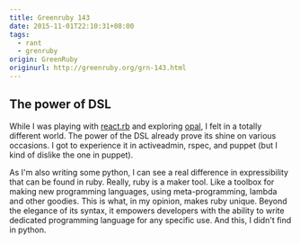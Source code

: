 ```yaml
---
title: Greenruby 143
date: 2015-11-01T22:10:31+08:00
tags:
  - rant
  - grenruby
origin: GreenRuby
originurl: http://greenruby.org/grn-143.html
---
```

## The power of DSL

While I was playing with [react.rb][reactrb] and exploring [opal][opal], I
felt in a totally different world. The power of the DSL already prove its
shine on various occasions. I got to experience it in activeadmin, rspec, and
puppet (but I kind of dislike the one in puppet).

As I'm also writing some python, I can see a real difference in expressibility
that can be found in ruby. Really, ruby is a maker tool. Like a toolbox for
making new programming languages, using meta-programming, lambda and other
goodies. This is what, in my opinion, makes ruby unique. Beyond the elegance
of its syntax, it empowers developers with the ability to write dedicated
programming language for any specific use. And this, I didn't find in python.


[reactrb]: https://github.com/zetachang/react.rb
[opal]: http://opalrb.org/ 
